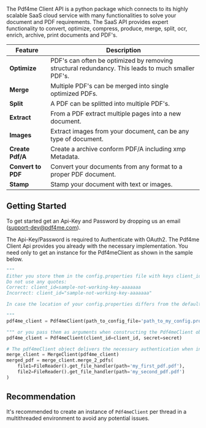The Pdf4me Client API is a python package which connects to its highly scalable SaaS cloud service with many functionalities to solve your document and PDF requirements. The SaaS API provides expert functionality to convert, optimize, compress, produce, merge, split, ocr, enrich, archive, print documents and PDF's.

Feature | Description 
------------ | ------------- 
**Optimize** | PDF's can often be optimized by removing structural redundancy. This leads to much smaller PDF's.
**Merge** | Multiple PDF's can be merged into single optimized PDFs.
**Split** | A PDF can be splitted into multiple PDF's.
**Extract** | From a PDF extract multiple pages into a new document.
**Images** | Extract images from your document, can be any type of document.
**Create Pdf/A** | Create a archive conform PDF/A including xmp Metadata.
**Convert to PDF** | Convert your documents from any format to a proper PDF document.
**Stamp** | Stamp your document with text or images.

## Getting Started

To get started get an Api-Key and Password by dropping us an email (support-dev@pdf4me.com).

The Api-Key/Password is required to Authenticate with OAuth2. The Pdf4me Client Api provides you already with the necessary implementation. You need only to get an instance for the Pdf4meClient as shown in the sample below.

```python
"""
Either you store them in the config.properties file with keys client_id and secret
Do not use any quotes:
Correct: client_id=sample-not-working-key-aaaaaaa
Incorrect: client_id="sample-not-working-key-aaaaaaa"

In case the location of your config.properties differs from the default location ('../config.properties'), provide the optional argument path_to_config_file.

"""
pdf4me_client = Pdf4meClient(path_to_config_file='path_to_my_config.properties')

""" or you pass them as arguments when constructing the Pdf4meClient object """
pdf4me_client = Pdf4meClient(client_id=client_id, secret=secret)

# The pdf4meClient object delivers the necessary authentication when instantiating the different pdf4meClients such as for instance Merge
merge_client = MergeClient(pdf4me_client)
merged_pdf = merge_client.merge_2_pdfs(
    file1=FileReader().get_file_handler(path='my_first_pdf.pdf'),
    file2=FileReader().get_file_handler(path='my_second_pdf.pdf')
)
```

## Recommendation

It's recommended to create an instance of `Pdf4meClient` per thread in a multithreaded environment to avoid any potential issues.